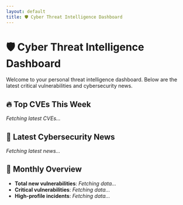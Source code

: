 ```yaml
---
layout: default
title: 🛡️ Cyber Threat Intelligence Dashboard
---
```


# 🛡️ Cyber Threat Intelligence Dashboard

Welcome to your personal threat intelligence dashboard. Below are the latest critical vulnerabilities and cybersecurity news.

## 🔥 Top CVEs This Week

<!-- CVE_LIST_START -->
*Fetching latest CVEs...*
<!-- CVE_LIST_END -->

## 📰 Latest Cybersecurity News

<!-- NEWS_LIST_START -->
*Fetching latest news...*
<!-- NEWS_LIST_END -->

## 📅 Monthly Overview

- **Total new vulnerabilities**: *Fetching data...*
- **Critical vulnerabilities**: *Fetching data...*
- **High-profile incidents**: *Fetching data...*
